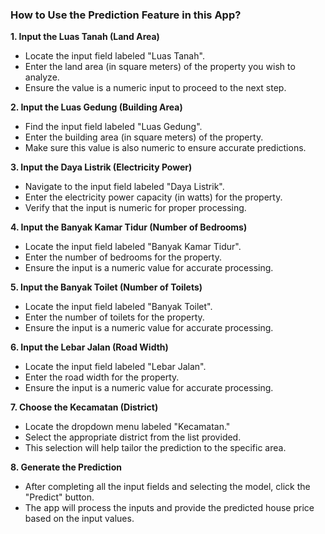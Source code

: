 ### How to Use the Prediction Feature in this App?
**1. Input the Luas Tanah (Land Area)**
* Locate the input field labeled "Luas Tanah".
* Enter the land area (in square meters) of the property you wish to analyze.
* Ensure the value is a numeric input to proceed to the next step.

**2. Input the Luas Gedung (Building Area)**
* Find the input field labeled "Luas Gedung".
* Enter the building area (in square meters) of the property.
* Make sure this value is also numeric to ensure accurate predictions.

**3. Input the Daya Listrik (Electricity Power)**
* Navigate to the input field labeled "Daya Listrik".
* Enter the electricity power capacity (in watts) for the property.
* Verify that the input is numeric for proper processing.

**4. Input the Banyak Kamar Tidur (Number of Bedrooms)**
* Locate the input field labeled "Banyak Kamar Tidur".
* Enter the number of bedrooms for the property.
* Ensure the input is a numeric value for accurate processing.

**5. Input the Banyak Toilet (Number of Toilets)**
* Locate the input field labeled "Banyak Toilet".
* Enter the number of toilets for the property.
* Ensure the input is a numeric value for accurate processing.

**6. Input the Lebar Jalan (Road Width)**
* Locate the input field labeled "Lebar Jalan".
* Enter the road width for the property.
* Ensure the input is a numeric value for accurate processing.

**7. Choose the Kecamatan (District)**
* Locate the dropdown menu labeled "Kecamatan."
* Select the appropriate district from the list provided.
* This selection will help tailor the prediction to the specific area.

**8. Generate the Prediction**
* After completing all the input fields and selecting the model, click the "Predict" button.
* The app will process the inputs and provide the predicted house price based on the input values.